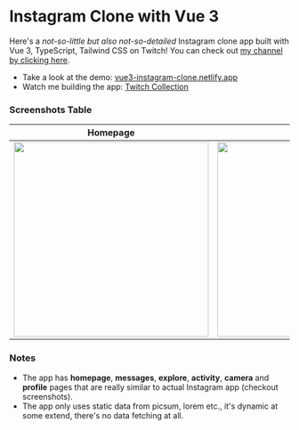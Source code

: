 # Instagram Clone with Vue 3

Here's a _not-so-little but also not-so-detailed_ Instagram clone app built with Vue 3, TypeScript, Tailwind CSS on Twitch! You can check out [my channel by clicking here](https://www.twitch.tv/eggsydev/).

- Take a look at the demo: [vue3-instagram-clone.netlify.app](https://vue3-instagram-clone.netlify.app/)
- Watch me building the app: [Twitch Collection](https://www.twitch.tv/eggsydev/videos#:~:text=Coding)

### Screenshots Table

<table>
  <thead>
    <th>Homepage</th>
    <th>Messages</th>
    <th>Activity</th>
    <th>Profile</th>
  </thead>

  <tbody>
    <tr>
      <td>
        <img src="https://user-images.githubusercontent.com/13917975/190673101-a461b7cd-246b-45a7-9c0e-ee0f1df59a4c.png" height="350px" />
      </td>
      <td>
        <img src="https://user-images.githubusercontent.com/13917975/190673127-fef384a0-a0eb-4bda-8dc1-04e7982b0766.png" height="350px" />
      </td>
      <td>
        <img src="https://user-images.githubusercontent.com/13917975/190673146-bf7f9043-1c74-4de3-b4cc-1f8051e1fbc4.png" height="350px" />
      </td>
      <td>
        <img src="https://user-images.githubusercontent.com/13917975/190673161-38338d04-9205-4de7-a1f7-a6229b11e375.png" height="350px" />
      </td>
    </tr>
  </tbody>
</table>

### Notes

- The app has **homepage**, **messages**, **explore**, **activity**, **camera** and **profile** pages that are really similar to actual Instagram app (checkout screenshots).
- The app only uses static data from picsum, lorem etc., it's dynamic at some extend, there's no data fetching at all.

